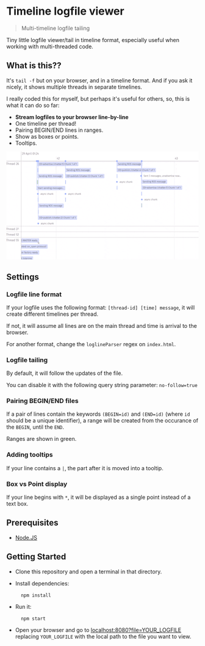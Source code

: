 # Timeline logfile viewer

> Multi-timeline logfile tailing

Tiny little logfile viewer/tail in timeline format, especially useful when working with multi-threaded code.

## What is this??

It's `tail -f` but on your browser, and in a timeline format. And if you ask it nicely, it shows multiple threads in separate timelines.

I really coded this for myself, but perhaps it's useful for others, so, this is what it can do so far:

* **Stream logfiles to your browser line-by-line**
* One timeline per thread!
* Pairing BEGIN/END lines in ranges.
* Show as boxes or points.
* Tooltips.

![This](images/demo.gif "Logo Title Text 1")


## Settings

### Logfile line format

If your logfile uses the following format: `[thread-id] [time] message`, it will create different timelines per thread.

If not, it will assume all lines are on the main thread and time is arrival to the browser.

For another format, change the `loglineParser` regex on `index.html`.

### Logfile tailing

By default, it will follow the updates of the file.

You can disable it with the following query string parameter: `no-follow=true`

### Pairing BEGIN/END files

If a pair of lines contain the keywords `(BEGIN=id)` and `(END=id)` (where `id` should be a unique identifier), a range will be created from the occurance of the `BEGIN`, until the `END`.

Ranges are shown in green.

### Adding tooltips

If your line contains a `|`, the part after it is moved into a tooltip.

### Box vs Point display

If your line begins with `*`, it will be displayed as a single point instead of a text box.

## Prerequisites

* [Node.JS](https://nodejs.org/)

## Getting Started

* Clone this repository and open a terminal in that directory.
* Install dependencies:

        npm install

* Run it:

        npm start

* Open your browser and go to [localhost:8080?file=YOUR_LOGFILE](http://localhost:8080/?file=YOUR_LOGFILE) replacing `YOUR_LOGFILE` with the local path to the file you want to view.
